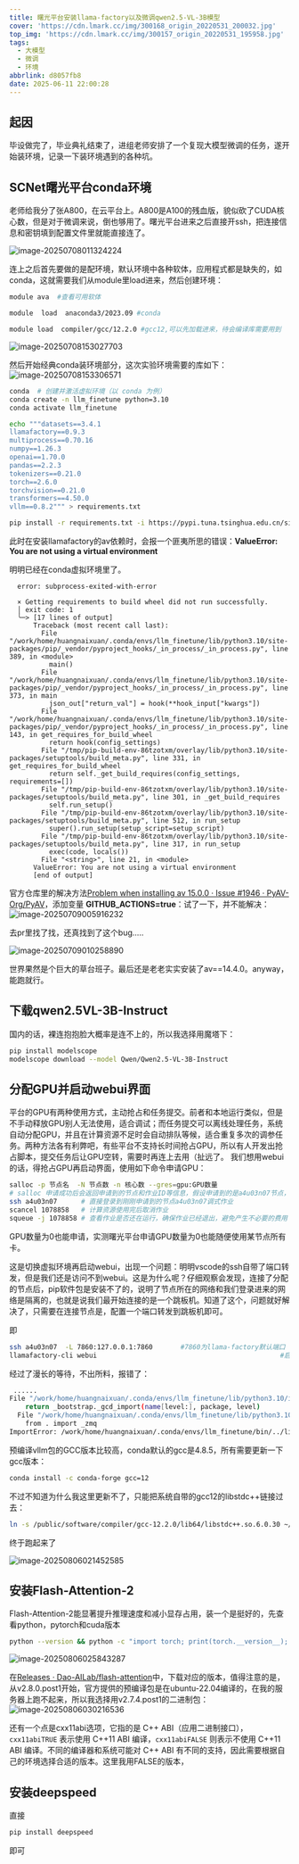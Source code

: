 ```yaml
---
title: 曙光平台安装llama-factory以及微调qwen2.5-VL-3B模型
cover: 'https://cdn.lmark.cc/img/300168_origin_20220531_200032.jpg'
top_img: 'https://cdn.lmark.cc/img/300157_origin_20220531_195958.jpg'
tags:
  - 大模型
  - 微调
  - 环境
abbrlink: d8057fb8
date: 2025-06-11 22:00:28
---
```


## 起因

毕设做完了，毕业典礼结束了，进组老师安排了一个复现大模型微调的任务，遂开始装环境，记录一下装环境遇到的各种坑。



## SCNet曙光平台conda环境

老师给我分了张A800，在云平台上。A800是A100的残血版，貌似砍了CUDA核心数，但是对于微调来说，倒也够用了。曙光平台进来之后直接开ssh，把连接信息和密钥填到配置文件里就能直接连了。

![image-20250708011324224](https://cdn.lmark.cc/img/image-20250708011324224.png)

连上之后首先要做的是配环境，默认环境中各种软体，应用程式都是缺失的，如conda，这就需要我们从module里load进来，然后创建环境：

```bash
module ava  #查看可用软体

module  load  anaconda3/2023.09 #conda

module load  compiler/gcc/12.2.0 #gcc12,可以先加载进来，待会编译库需要用到
```

![image-20250708153027703](https://cdn.lmark.cc/img/image-20250708153027703.png)

然后开始经典conda装环境部分，这次实验环境需要的库如下：
![image-20250708153306571](https://cdn.lmark.cc/img/image-20250708153306571.png)

```bash
conda  # 创建并激活虚拟环境（以 conda 为例）
conda create -n llm_finetune python=3.10
conda activate llm_finetune

echo """datasets==3.4.1
llamafactory==0.9.3
multiprocess==0.70.16
numpy==1.26.3
openai==1.70.0
pandas==2.2.3
tokenizers==0.21.0
torch==2.6.0
torchvision==0.21.0
transformers==4.50.0
vllm==0.8.2""" > requirements.txt

pip install -r requirements.txt -i https://pypi.tuna.tsinghua.edu.cn/simple
```

此时在安装llamafactory的av依赖时，会报一个匪夷所思的错误：**ValueError: You are not using a virtual environment**

明明已经在conda虚拟环境里了。

```
  error: subprocess-exited-with-error
  
  × Getting requirements to build wheel did not run successfully.
  │ exit code: 1
  ╰─> [17 lines of output]
      Traceback (most recent call last):
        File "/work/home/huangnaixuan/.conda/envs/llm_finetune/lib/python3.10/site-packages/pip/_vendor/pyproject_hooks/_in_process/_in_process.py", line 389, in <module>
          main()
        File "/work/home/huangnaixuan/.conda/envs/llm_finetune/lib/python3.10/site-packages/pip/_vendor/pyproject_hooks/_in_process/_in_process.py", line 373, in main
          json_out["return_val"] = hook(**hook_input["kwargs"])
        File "/work/home/huangnaixuan/.conda/envs/llm_finetune/lib/python3.10/site-packages/pip/_vendor/pyproject_hooks/_in_process/_in_process.py", line 143, in get_requires_for_build_wheel
          return hook(config_settings)
        File "/tmp/pip-build-env-86tzotxm/overlay/lib/python3.10/site-packages/setuptools/build_meta.py", line 331, in get_requires_for_build_wheel
          return self._get_build_requires(config_settings, requirements=[])
        File "/tmp/pip-build-env-86tzotxm/overlay/lib/python3.10/site-packages/setuptools/build_meta.py", line 301, in _get_build_requires
          self.run_setup()
        File "/tmp/pip-build-env-86tzotxm/overlay/lib/python3.10/site-packages/setuptools/build_meta.py", line 512, in run_setup
          super().run_setup(setup_script=setup_script)
        File "/tmp/pip-build-env-86tzotxm/overlay/lib/python3.10/site-packages/setuptools/build_meta.py", line 317, in run_setup
          exec(code, locals())
        File "<string>", line 21, in <module>
      ValueError: You are not using a virtual environment
      [end of output]
```

官方仓库里的解决方法[Problem when installing av 15.0.0 · Issue #1946 · PyAV-Org/PyAV](https://github.com/PyAV-Org/PyAV/issues/1946)，添加变量 **GITHUB_ACTIONS=true**：试了一下，并不能解决：
![image-20250709005916232](https://cdn.lmark.cc/img/image-20250709005916232.png)

去pr里找了找，还真找到了这个bug.....

![image-20250709010258890](https://cdn.lmark.cc/img/image-20250709010258890.png)

世界果然是个巨大的草台班子。最后还是老老实实安装了av==14.4.0。anyway，能跑就行。



## 下载qwen2.5VL-3B-Instruct

国内的话，裸连抱抱脸大概率是连不上的，所以我选择用魔塔下：

```bash
pip install modelscope
modelscope download --model Qwen/Qwen2.5-VL-3B-Instruct
```



## 分配GPU并启动webui界面

平台的GPU有两种使用方式，主动抢占和任务提交。前者和本地运行类似，但是不手动释放GPU别人无法使用，适合调试；而任务提交可以离线处理任务，系统自动分配GPU，并且在计算资源不足时会自动排队等候，适合重复多次的调参任务。两种方法各有利弊吧，有些平台不支持长时间抢占GPU，所以有人开发出抢占脚本，提交任务后让GPU空转，需要时再连上去用（扯远了。
我们想用webui的话，得抢占GPU再启动界面，使用如下命令申请GPU：

```bash
salloc -p 节点名  -N 节点数 -n 核心数 --gres=gpu:GPU数量
# salloc 申请成功后会返回申请到的节点和作业ID等信息，假设申请到的是a4u03n07节点，作业ID为1078858
ssh a4u03n07      # 直接登录到刚刚申请到的节点a4u03n07调式作业
scancel 1078858   # 计算资源使用完后取消作业
squeue -j 1078858 # 查看作业是否还在运行，确保作业已经退出，避免产生不必要的费用
```

GPU数量为0也能申请，实测曙光平台申请GPU数量为0也能随便使用某节点所有卡。

这是切换虚拟环境再启动webui，出现一个问题：明明vscode的ssh自带了端口转发，但是我们还是访问不到webui。这是为什么呢？仔细观察会发现，连接了分配的节点后，pip软件包是安装不了的，说明了节点所在的网络和我们登录进来的网络是隔离的，也就是说我们最开始连接的是一个跳板机。知道了这个，问题就好解决了，只需要在连接节点是，配置一个端口转发到跳板机即可。

即

```bash
ssh a4u03n07  -L 7860:127.0.0.1:7860       #7860为llama-factory默认端口
llamafactory-cli webui                     							#启动ui界面
```

经过了漫长的等待，不出所料，报错了：

```bash
 ...... 
File "/work/home/huangnaixuan/.conda/envs/llm_finetune/lib/python3.10/importlib/__init__.py", line 126, in import_module
    return _bootstrap._gcd_import(name[level:], package, level)
  File "/work/home/huangnaixuan/.conda/envs/llm_finetune/lib/python3.10/site-packages/zmq/backend/cython/__init__.py", line 6, in <module>
    from . import _zmq
ImportError: /work/home/huangnaixuan/.conda/envs/llm_finetune/bin/../lib/libstdc++.so.6: version `GLIBCXX_3.4.30' not found (required by /work/home/huangnaixuan/.conda/envs/llm_finetune/lib/python3.10/site-packages/zmq/backend/cython/_zmq.cpython-310-x86_64-linux-gnu.so)
```

预编译vllm包的GCC版本比较高，conda默认的gcc是4.8.5，所有需要更新一下gcc版本：

```bash
conda install -c conda-forge gcc=12
```

不过不知道为什么我这里更新不了，只能把系统自带的gcc12的libstdc++链接过去：

```bash
ln -s /public/software/compiler/gcc-12.2.0/lib64/libstdc++.so.6.0.30 ~/.conda/envs/{环境名}/lib/libstdc++.so.6
```

终于跑起来了

![image-20250806021452585](https://cdn.lmark.cc/img/image-20250806021452585.png)





## 安装Flash-Attention-2

Flash-Attention-2能显著提升推理速度和减小显存占用，装一个是挺好的，先查看python，pytorch和cuda版本

```bash
python --version && python -c "import torch; print(torch.__version__); print(torch.cuda.is_available())"
```

![image-20250806025843287](https://cdn.lmark.cc/img/image-20250806025843287.png)

在[Releases · Dao-AILab/flash-attention](https://github.com/Dao-AILab/flash-attention/releases)中，下载对应的版本，值得注意的是，从v2.8.0.post1开始，官方提供的预编译包是在ubuntu-22.04编译的，在我的服务器上跑不起来，所以我选择用v2.7.4.post1的二进制包：
![image-20250806030216536](https://cdn.lmark.cc/img/image-20250806030216536.png)

还有一个点是cxx11abi选项，它指的是 C++ ABI（应用二进制接口），`cxx11abiTRUE` 表示使用 C++11 ABI 编译，`cxx11abiFALSE` 则表示不使用 C++11 ABI 编译。不同的编译器和系统可能对 C++ ABI 有不同的支持，因此需要根据自己的环境选择合适的版本。这里我用FALSE的版本，



## 安装deepspeed

直接

```bash
pip install deepspeed
```

即可



